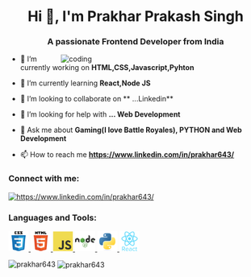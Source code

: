 <h1 align="center">Hi 👋, I'm Prakhar Prakash Singh</h1>
<h3 align="center">A passionate Frontend Developer from India</h3>
<img align = "right" alt = "coding" width = "400" src = "https://rajacepat.com/assets/frontend/img/webdev.gif">

- 🔭 I’m currently working on **HTML,CSS,Javascript,Pyhton**

- 🌱 I’m currently learning **React,Node JS**

- 👯 I’m looking to collaborate on ** ...Linkedin**

- 🤝 I’m looking for help with **... Web Development**

- 💬 Ask me about **Gaming(I love Battle Royales), PYTHON and Web Development**

- 📫 How to reach me **https://www.linkedin.com/in/prakhar643/**

<h3 align="left">Connect with me:</h3>
<p align="left">
<a href="https://linkedin.com/in/https://www.linkedin.com/in/prakhar643/" target="blank"><img align="center" src="https://raw.githubusercontent.com/rahuldkjain/github-profile-readme-generator/master/src/images/icons/Social/linked-in-alt.svg" alt="https://www.linkedin.com/in/prakhar643/" height="30" width="40" /></a>
</p>

<h3 align="left">Languages and Tools:</h3>
<p align="left"> <a href="https://www.w3schools.com/css/" target="_blank" rel="noreferrer"> <img src="https://raw.githubusercontent.com/devicons/devicon/master/icons/css3/css3-original-wordmark.svg" alt="css3" width="40" height="40"/> </a> <a href="https://www.w3.org/html/" target="_blank" rel="noreferrer"> <img src="https://raw.githubusercontent.com/devicons/devicon/master/icons/html5/html5-original-wordmark.svg" alt="html5" width="40" height="40"/> </a> <a href="https://developer.mozilla.org/en-US/docs/Web/JavaScript" target="_blank" rel="noreferrer"> <img src="https://raw.githubusercontent.com/devicons/devicon/master/icons/javascript/javascript-original.svg" alt="javascript" width="40" height="40"/> </a> <a href="https://nodejs.org" target="_blank" rel="noreferrer"> <img src="https://raw.githubusercontent.com/devicons/devicon/master/icons/nodejs/nodejs-original-wordmark.svg" alt="nodejs" width="40" height="40"/> </a> <a href="https://www.python.org" target="_blank" rel="noreferrer"> <img src="https://raw.githubusercontent.com/devicons/devicon/master/icons/python/python-original.svg" alt="python" width="40" height="40"/> </a> <a href="https://reactjs.org/" target="_blank" rel="noreferrer"> <img src="https://raw.githubusercontent.com/devicons/devicon/master/icons/react/react-original-wordmark.svg" alt="react" width="40" height="40"/> </a> </p>

<p><img align="left" src="https://github-readme-stats.vercel.app/api/top-langs?username=prakhar643&show_icons=true&locale=en&layout=compact" alt="prakhar643" /></p>

<p>&nbsp;<img align="center" src="https://github-readme-stats.vercel.app/api?username=prakhar643&show_icons=true&locale=en" alt="prakhar643" /></p>
